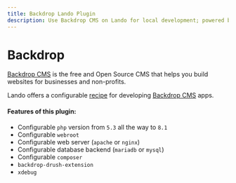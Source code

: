 ```yaml
---
title: Backdrop Lando Plugin
description: Use Backdrop CMS on Lando for local development; powered by Docker and Docker Compose, config php version, swap db backends or web server, use composer, drush, xdebug and custom config files, oh and also import and export databases.
---
```


# Backdrop

[Backdrop CMS](https://backdropcms.org/) is the free and Open Source CMS that helps you build websites for businesses and non-profits.

Lando offers a configurable [recipe](https://docs.lando.dev/config/recipes.html) for developing [Backdrop CMS](https://backdropcms.org/) apps.

#### Features of this plugin:

* Configurable `php` version from `5.3` all the way to `8.1`
* Configurable `webroot`
* Configurable web server (`apache` or `nginx`)
* Configurable database backend (`mariadb` or `mysql`)
* Configurable `composer`
* `backdrop-drush-extension`
* `xdebug`
